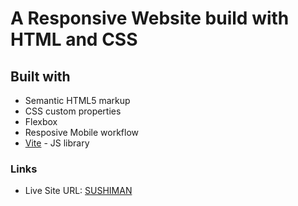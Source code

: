 # A Responsive Website build with HTML and CSS

## Built with

- Semantic HTML5 markup
- CSS custom properties
- Flexbox
- Resposive Mobile workflow
- [Vite](https://vitejs.dev/) - JS library

### Links

- Live Site URL: [SUSHIMAN](https://sushiman-web.netlify.app/)
